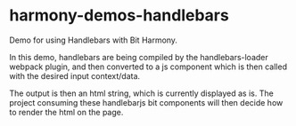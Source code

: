 # harmony-demos-handlebars
Demo for using Handlebars with Bit Harmony.

In this demo, handlebars are being compiled by the handlebars-loader webpack plugin, and then converted to a js component which is then called with the desired input context/data.

The output is then an html string, which is currently displayed as is. The project consuming these handlebarjs bit components will then decide how to render the html on the page.
